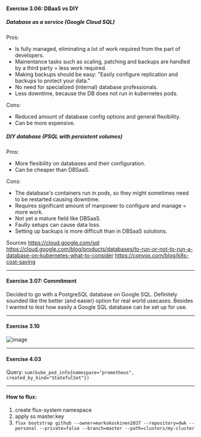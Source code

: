 #### Exercise 3.06: DBaaS vs DIY

##### Database as a service (Google Cloud SQL)

Pros:

- Is fully managed, eliminating a lot of work required from the part of developers.
- Mainentance tasks such as scaling, patching and backups are handled by a third party = less work required.
- Making backups should be easy: "Easily configure replication and backups to protect your data."
- No need for specialized (internal) database professionals.
- Less downtime, because the DB does not run in kubernetes pods.

Cons:

- Reduced amount of database config options and general flexibility.
- Can be more expensive.

##### DIY database (PSQL with persistent volumes)

Pros:

- More flexibility on databases and their configuration.
- Can be cheaper than DBSaaS.

Cons:

- The database's containers run in pods, so they might sometimes need to be restarted causing downtime.
- Requires significant amount of manpower to configure and manage = more work.
- Not yet a mature field like DBSaaS.
- Faulty setups can cause data loss.
- Setting up backups is more difficult than in DBSaaS solutions.

Sources
https://cloud.google.com/sql
https://cloud.google.com/blog/products/databases/to-run-or-not-to-run-a-database-on-kubernetes-what-to-consider
https://convox.com/blog/k8s-cost-saving

---

#### Exercise 3.07: Commitment

Decided to go with a PostgreSQL database on Google SQL. Definitely sounded like the better (and easier) option for real world usecases. Besides I wanted to test how easily a Google SQL database can be set up for use.

---

#### Exercise 3.10

![image](https://user-images.githubusercontent.com/22393121/115245683-e0ad8300-a12d-11eb-9875-78a9565d94ab.png)

---

#### Exercise 4.03

Query: `sum(kube_pod_info{namespace="prometheus", created_by_kind="StatefulSet"})`

---

#### How to flux:

1. create flux-system namespace
2. apply ss master.key
3. `flux bootstrap github --owner=markokoskinen2037 --repository=dwk --personal --private=false --branch=master --path=clusters/my-cluster`
